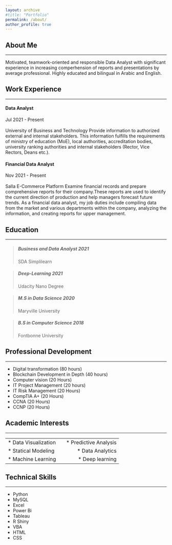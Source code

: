 ```yaml
---
layout: archive
#title: "Portfolio"
permalink: /about/
author_profile: true
---
```



## About Me

---

Motivated, teamwork-oriented and responsible Data Analyst with significant experience in increasing comperhension of reports and presentations by average professional. Highly educated and bilingual in Arabic and English.



## Work Experience

---

#### Data Analyst
Jul 2021 - Present <br><br> University of Business and Technology
Provide information to authorized external and internal stakeholders. This information fulfills the requirements of ministry of education (MoE), local authorities, accreditation bodies, university ranking authorities and internal stakeholders (Rector, Vice Rectors, Deans etc.).


#### Financial Data Analyst
Nov 2021 - Present <br><br>Salla E-Commerce Platform
Examine financial records and prepare comprehensive reports for their company.These reports are used to identify the current direction of production and help managers forecast future trends. As a financial data analyst, my job duties include compiling data from the market and various departments within the company, analyzing the information, and creating reports for upper management.


## Education

---

> ##### Business and Data Analyst 2021
> SDA Simplilearn

> ##### Deep-Learning 2021
> Udacity Nano Degree

> ##### M.S in Data Science 2020
> Maryville University

> ##### B.S in Computer Science 2018
> Fontbonne University


## Professional Development

---

- Digital transformation (80 hours)
- Blockchain Development in Depth (40 hours)
- Computer vision (20 Hours)
- IT Project Management (20 hours)
- IT Risk Management (20 Hours)
- CompTIA A+ (20 Hours)
- CCNA (20 Hours)
- CCNP (20 Hours)


## Academic Interests

---

|                       |           |                       |
| :-------              | :-------: |  -------:             |
| * Data Visualization  |           | * Predictive Analysis |
| * Statical Modeling   |           | * Data Analytics      |
| * Machine Learning    |           | * Deep learning       |

## Technical Skills

---

- Python
- MySQL
- Excel 
- Power Bi 
- Tableau 
- R Shiny
- VBA
- HTML
- CSS
